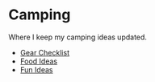 # Camping

Where I keep my camping ideas updated.

* [Gear Checklist](gear-checklist.md)
* [Food Ideas](food-ideas.md)
* [Fun Ideas](fun-ideas.md)
